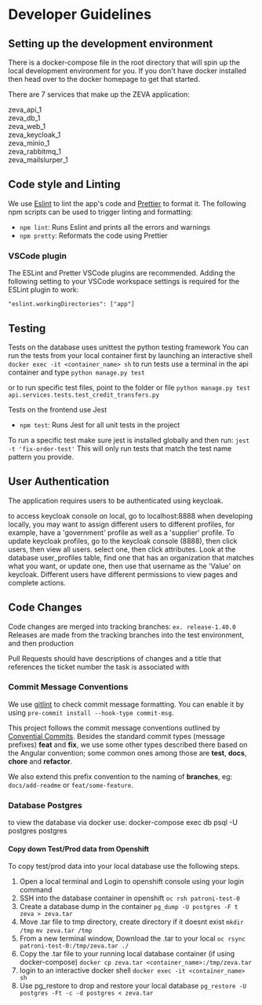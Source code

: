 # Developer Guidelines

## Setting up the development environment

There is a docker-compose file in the root directory that will spin up the local development environment for you. If you don't have docker installed then head over to the docker homepage to get that started.

There are 7 services that make up the ZEVA application:

zeva_api_1          
zeva_db_1           
zeva_web_1          
zeva_keycloak_1     
zeva_minio_1        
zeva_rabbitmq_1     
zeva_mailslurper_1  

## Code style and Linting

We use [Eslint](https://eslint.org/) to lint the app's code and [Prettier](https://prettier.io/) to format it. The following npm scripts can be used to trigger linting and formatting:

- `npm lint`: Runs Eslint and prints all the errors and warnings
- `npm pretty`: Reformats the code using Prettier

### VSCode plugin

The ESLint and Pretter VSCode plugins are recommended.
Adding the following setting to your VSCode workspace settings is required for the ESLint plugin to work:

```
"eslint.workingDirectories": ["app"]
```

## Testing

Tests on the database uses unittest the python testing framework
You can run the tests from your local container first by launching an interactive shell
``` docker exec -it <container_name> sh ```
to run tests use a terminal in the api container and type
`python manage.py test`

or to run specific test files, point to the folder or file
`python manage.py test api.services.tests.test_credit_transfers.py`

Tests on the frontend use Jest

- `npm test`: Runs Jest for all unit tests in the project

To run a specific test make sure jest is installed globally and then run:
`jest -t 'fix-order-test'`
This will only run tests that match the test name pattern you provide.

## User Authentication

The application requires users to be authenticated using keycloak.

to access keycloak console on local, go to localhost:8888
when developing locally, you may want to assign different users to different profiles, for example, have a 'government' profile as well as a 'supplier' profile. To update keycloak profiles, go to the keycloak console (8888), then click users, then view all users. select one, then click attributes. Look at the database user_profiles table, find one that has an organization that matches what you want, or update one, then use that username as the 'Value' on keycloak. Different users have different permissions to view pages and complete actions.

## Code Changes

Code changes are merged into tracking branches: `ex. release-1.40.0`
Releases are made from the tracking branches into the test environment, and then production

Pull Requests should have descriptions of changes and a title that references the 
ticket number the task is associated with

### Commit Message Conventions

We use [gitlint](https://jorisroovers.com/gitlint/) to check commit message formatting. You can enable it by using `pre-commit install --hook-type commit-msg`.

This project follows the commit message conventions outlined by [Convential Commits](https://www.conventionalcommits.org/). Besides the standard commit types (message prefixes) **feat** and **fix**, we use some other types described there based on the Angular convention; some common ones among those are **test**, **docs**, **chore** and **refactor**.

We also extend this prefix convention to the naming of **branches**, eg: `docs/add-readme` or `feat/some-feature`.

### Database Postgres

to view the database via docker use:
docker-compose exec db psql -U postgres postgres

#### Copy down Test/Prod data from Openshift

To copy test/prod data into your local database use the following steps.

1. Open a local terminal and Login to openshift console using your login command
2. SSH into the database container in openshift
``` oc rsh patroni-test-0 ```
3. Create a database dump in the container
``` pg_dump -U postgres -F t zeva > zeva.tar ```
4. Move .tar file to tmp directory, create directory if it doesnt exist
``` mkdir /tmp ```
``` mv zeva.tar /tmp ```
5. From a new terminal window, Download the .tar to your local
``` oc rsync patroni-test-0:/tmp/zeva.tar ./ ```
6. Copy the .tar file to your running local database container (if using docker-compose)
``` docker cp zeva.tar <container_name>:/tmp/zeva.tar ```
7. login to an interactive docker shell
``` docker exec -it <container_name> sh ```
8. Use pg_restore to drop and restore your local database
``` pg_restore -U postgres -Ft -c -d postgres < zeva.tar ```